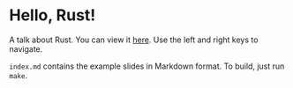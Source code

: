 # Hello, Rust!

A talk about Rust. You can view it
[here](http://steveklabnik.github.io/hello_rust). Use the left and right keys
to navigate.

`index.md` contains the example slides in Markdown format. To build, just run
`make`.

